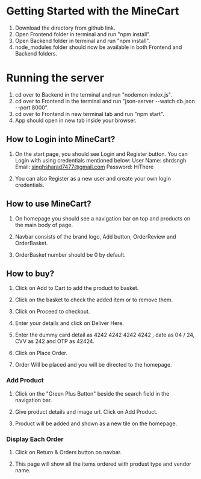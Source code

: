 # Getting Started with the MineCart

1. Download the directory from github link.
2. Open Frontend folder in terminal and run "npm install".
3. Open Backend folder in terminal and run "npm install".
4. node_modules folder should now be available in both Frontend and Backend folders.

# Running the server

1. cd over to Backend in the terminal and run "nodemon index.js".
2. cd over to Frontend in the terminal and run "json-server --watch db.json --port 8000".
3. cd over to Frontend in new terminal tab and run "npm start".
4. App should open in new tab inside your browser.

## How to Login into MineCart?

1. On the start page, you should see Login and Register button. You can Login with using credentials mentioned below:
   User Name: shrdsngh
   Email: singhsharad7477@gmail.com
   Password: HiThere

2. You can also Register as a new user and create your own login credentials.

## How to use MineCart?

1. On homepage you should see a navigation bar on top and products on the main body of page.

2. Navbar consists of the brand logo, Add button, OrderReview and OrderBasket.

3. OrderBasket number should be 0 by default.

## How to buy?

1. Click on Add to Cart to add the product to basket.

2. Click on the basket to check the added item or to remove them.

3. Click on Proceed to checkout.

4. Enter your details and click on Deliver Here.

5. Enter the dummy card detail as 4242 4242 4242 4242 , date as 04 / 24, CVV as 242 and OTP as 42424.

6. Click on Place Order.

7. Order Will be placed and you will be directed to the homepage.

### Add Product

1. Click on the "Green Plus Button" beside the search field in the navigation bar.

2. Give product details and image url. Click on Add Product.

3. Product will be added and shown as a new tile on the homepage.

### Display Each Order

1. Click on Return & Orders button on navbar.

2. This page will show all the items ordered with produst type and vendor name.

